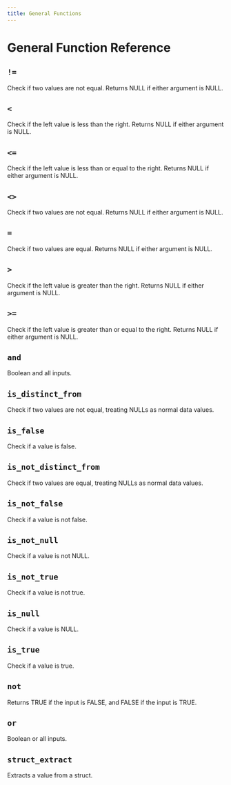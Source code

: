 ```yaml
---
title: General Functions
---
```


# General Function Reference

<!-- DOCSGEN_START general_functions -->

## `!=`

Check if two values are not equal. Returns NULL if either argument is NULL.

## `<`

Check if the left value is less than the right. Returns NULL if either argument is NULL.

## `<=`

Check if the left value is less than or equal to the right. Returns NULL if either argument is NULL.

## `<>`

Check if two values are not equal. Returns NULL if either argument is NULL.

## `=`

Check if two values are equal. Returns NULL if either argument is NULL.

## `>`

Check if the left value is greater than the right. Returns NULL if either argument is NULL.

## `>=`

Check if the left value is greater than or equal to the right. Returns NULL if either argument is NULL.

## `and`

Boolean and all inputs.

## `is_distinct_from`

Check if two values are not equal, treating NULLs as normal data values.

## `is_false`

Check if a value is false.

## `is_not_distinct_from`

Check if two values are equal, treating NULLs as normal data values.

## `is_not_false`

Check if a value is not false.

## `is_not_null`

Check if a value is not NULL.

## `is_not_true`

Check if a value is not true.

## `is_null`

Check if a value is NULL.

## `is_true`

Check if a value is true.

## `not`

Returns TRUE if the input is FALSE, and FALSE if the input is TRUE.

## `or`

Boolean or all inputs.

## `struct_extract`

Extracts a value from a struct.


<!-- DOCSGEN_END -->
